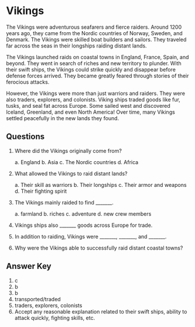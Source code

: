 # Vikings

The Vikings were adventurous seafarers and fierce raiders. Around 1200 years ago, they came from the Nordic countries of Norway, Sweden, and Denmark. The Vikings were skilled boat builders and sailors. They traveled far across the seas in their longships raiding distant lands.

The Vikings launched raids on coastal towns in England, France, Spain, and beyond. They went in search of riches and new territory to plunder. With their swift ships, the Vikings could strike quickly and disappear before defense forces arrived. They became greatly feared through stories of their ferocious attacks.

However, the Vikings were more than just warriors and raiders. They were also traders, explorers, and colonists. Viking ships traded goods like fur, tusks, and seal fat across Europe. Some sailed west and discovered Iceland, Greenland, and even North America! Over time, many Vikings settled peacefully in the new lands they found.

## Questions

1. Where did the Vikings originally come from?

   a. England
   b. Asia
   c. The Nordic countries
   d. Africa

2. What allowed the Vikings to raid distant lands?

   a. Their skill as warriors
   b. Their longships
   c. Their armor and weapons
   d. Their fighting spirit

3. The Vikings mainly raided to find _______.

   a. farmland
   b. riches
   c. adventure
   d. new crew members

4. Vikings ships also _______ goods across Europe for trade.

5. In addition to raiding, Vikings were _______, _______, and _______.

6. Why were the Vikings able to successfully raid distant coastal towns?

## Answer Key

1. c
2. b
3. b
4. transported/traded
5. traders, explorers, colonists
6. Accept any reasonable explanation related to their swift ships, ability to attack quickly, fighting skills, etc.
